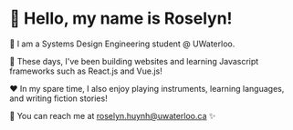 # 👋 Hello, my name is Roselyn!

🏫 I am a Systems Design Engineering student @ UWaterloo.

💭 These days, I've been building websites and learning Javascript frameworks such as React.js and Vue.js!

♥️ In my spare time, I also enjoy playing instruments, learning languages, and writing fiction stories!

🧷 You can reach me at roselyn.huynh@uwaterloo.ca ✨
